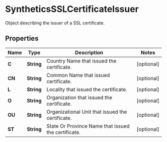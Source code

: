 

# SyntheticsSSLCertificateIssuer

Object describing the issuer of a SSL certificate.
## Properties

Name | Type | Description | Notes
------------ | ------------- | ------------- | -------------
**C** | **String** | Country Name that issued the certificate. |  [optional]
**CN** | **String** | Common Name that issued certificate. |  [optional]
**L** | **String** | Locality that issued the certificate. |  [optional]
**O** | **String** | Organization that issued the certificate. |  [optional]
**OU** | **String** | Organizational Unit that issued the certificate. |  [optional]
**ST** | **String** | State Or Province Name that issued the certificate. |  [optional]



